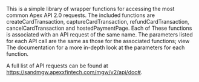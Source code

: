 This is a simple library of wrapper functions for accessing the most common Apex API 2.0
requests.
The included functions are createCardTransaction, captureCardTransaction, refundCardTransaction, cancelCardTransaction and hostedPaymentPage. Each of
These functions is associated with an API request of the same name. The parameters
listed for each API call are the same as those for the associated functions; view 
The documentation for a more in-depth look at the parameters for each function.

A full list of API requests can be found at https://sandmgw.apexxfintech.com/mgw/v2/api/doc#.

